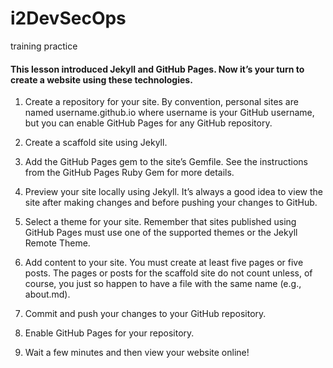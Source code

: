 # i2DevSecOps
training  practice

#### This lesson introduced Jekyll and GitHub Pages. Now it’s your turn to create a website using these technologies. 

1. Create a repository for your site. By convention, personal sites are named username.github.io where username is your GitHub username, but you can enable GitHub Pages for any GitHub repository.

2. Create a scaffold site using Jekyll.

3. Add the GitHub Pages gem to the site’s Gemfile. See the instructions from the GitHub Pages Ruby Gem for more details.

4. Preview your site locally using Jekyll. It’s always a good idea to view the site after making changes and before pushing your changes to GitHub.

5. Select a theme for your site. Remember that sites published using GitHub Pages must use one of the supported themes or the Jekyll Remote Theme.

6. Add content to your site. You must create at least five pages or five posts. The pages or posts for the scaffold site do not count unless, of course, you just so happen to have a file with the same name (e.g., about.md).

7. Commit and push your changes to your GitHub repository.

8. Enable GitHub Pages for your repository.

9. Wait a few minutes and then view your website online!
